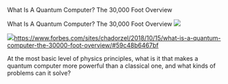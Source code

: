 What Is A Quantum Computer? The 30,000 Foot Overview

What Is A Quantum Computer? The 30,000 Foot Overview
![](../_resources/713d133f1528be2b5b02bf54a91e20f9.png)

![](../_resources/8d47aa13e305428d9bb8e526bc8dec01.png)https://www.forbes.com/sites/chadorzel/2018/10/15/what-is-a-quantum-computer-the-30000-foot-overview/#59c48b6467bf

At the most basic level of physics principles, what is it that makes a quantum computer more powerful than a classical one, and what kinds of problems can it solve?